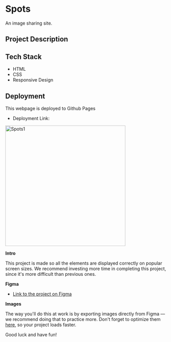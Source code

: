# Spots

An image sharing site.

## Project Description

## Tech Stack

- HTML
- CSS
- Responsive Design

## Deployment

This webpage is deployed to Github Pages

- Deployment Link:

<img width="376" alt="Spots1" src="https://github.com/user-attachments/assets/3858a8f6-9e8f-4c28-bb91-8e6a2faf80f5" />


**Intro**

This project is made so all the elements are displayed correctly on popular screen sizes. We recommend investing more time in completing this project, since it's more difficult than previous ones.

**Figma**

- [Link to the project on Figma](https://www.figma.com/file/BBNm2bC3lj8QQMHlnqRsga/Sprint-3-Project-%E2%80%94-Spots?type=design&node-id=2%3A60&mode=design&t=afgNFybdorZO6cQo-1)

**Images**

The way you'll do this at work is by exporting images directly from Figma — we recommend doing that to practice more. Don't forget to optimize them [here](https://tinypng.com/), so your project loads faster.

Good luck and have fun!
